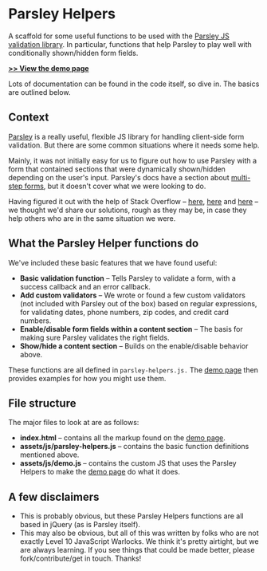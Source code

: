 # Parsley Helpers

A scaffold for some useful functions to be used with the [Parsley JS validation library](http://parsleyjs.org/). In particular, functions that help Parsley to play well with conditionally shown/hidden form fields.

**[>> View the demo page](http://pixelsforhumans.github.io/parsley-helpers/)** 

Lots of documentation can be found in the code itself, so dive in. The basics are outlined below.


## Context

[Parsley](http://parsleyjs.org/) is a really useful, flexible JS library for handling client-side form validation. But there are some common situations where it needs some help.

Mainly, it was not initially easy for us to figure out how to use Parsley with a form that contained sections that were dynamically shown/hidden depending on the user's input. Parsley's docs have a section about [multi-step forms](http://parsleyjs.org/doc/examples/multisteps.html), but it doesn't cover what we were looking to do.

Having figured it out with the help of Stack Overflow – [here](http://stackoverflow.com/a/21885466), [here](http://stackoverflow.com/a/23690330) and [here](http://stackoverflow.com/a/27721395) – we thought we'd share our solutions, rough as they may be, in case they help others who are in the same situation we were.


## What the Parsley Helper functions do

We've included these basic features that we have found useful:

* __Basic validation function__ – Tells Parsley to validate a form, with a success callback and an error callback.
* __Add custom validators__ – We wrote or found a few custom validators (not included with Parsley out of the box) based on regular expressions, for validating dates, phone numbers, zip codes, and credit card numbers.
* __Enable/disable form fields within a content section__ – The basis for making sure Parsley validates the right fields.
* __Show/hide a content section__ – Builds on the enable/disable behavior above.

These functions are all defined in `parsley-helpers.js.` The [demo page](http://pixelsforhumans.github.io/parsley-helpers/) then provides examples for how you might use them.


## File structure

The major files to look at are as follows:

* __index.html__ – contains all the markup found on the [demo page](http://pixelsforhumans.github.io/parsley-helpers/).
* __assets/js/parsley-helpers.js__ – contains the basic function definitions mentioned above.
* __assets/js/demo.js__ – contains the custom JS that uses the Parsley Helpers to make the [demo page](http://pixelsforhumans.github.io/parsley-helpers/) do what it does.


## A few disclaimers

* This is probably obvious, but these Parsley Helpers functions are all based in jQuery (as is Parsley itself).
* This may also be obvious, but all of this was written by folks who are not exactly Level 10 JavaScript Warlocks. We think it's pretty airtight, but we are always learning. If you see things that could be made better, please fork/contribute/get in touch. Thanks!

